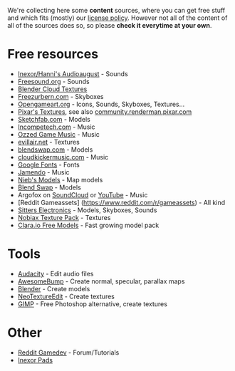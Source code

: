 We're collecting here some **content** sources, where you can get free stuff and which fits (mostly) our [license policy](License-Policy). However not all of the content of all of the sources does so, so please **check it everytime at your own**.

Free resources
==============

* [Inexor/Hanni's Audioaugust](https://github.com/inexorgame/audioaugust) - Sounds
* [Freesound.org](http://freesound.org) - Sounds
* [Blender Cloud Textures](https://cloud.blender.org/p/textures/about)
* [Freezurbern.com](http://www.freezurbern.com/#skybox) - Skyboxes
* [Opengameart.org](http://opengameart.org) - Icons, Sounds, Skyboxes, Textures...
 * [Pixar's Textures](http://opengameart.org/content/pixars-textures), see also [community.renderman.pixar.com](https://community.renderman.pixar.com/article/114/library-pixar-one-twenty-eight.html)
* [Sketchfab.com](https://sketchfab.com/models?features=downloadable) - Models
* [Incompetech.com](http://incompetech.com/music/royalty-free/index.html) - Music
* [Ozzed Game Music](http://ozzed.net) - Music
* [evillair.net](http://evillair.net) - Textures
* [blendswap.com](http://www.blendswap.com) - Models
* [cloudkickermusic.com](http://cloudkickermusic.com) - Music
* [Google Fonts](http://www.google.com/fonts) - Fonts
* [Jamendo](https://jamendo.com) - Music
* [Nieb's Models](https://github.com/inexorgame/tesseract/tree/master/media/model/mapmodel/nieb) - Map models
* [Blend Swap](http://www.blendswap.com) - Models
* Argofox on [SoundCloud](https://soundcloud.com/argofox) or [YouTube](https://www.youtube.com/user/MMMontageMusic) - Music
* [Reddit Gameassets] (https://www.reddit.com/r/gameassets) - All kind
* [Sitters Electronics](http://md2.sitters-electronics.nl) - Models, Skyboxes, Sounds
* [Nobiax Texture Pack](https://github.com/The-Yak/NobiaxTexturePack) - Textures
* [Clara.io Free Models](https://clara.io/library) - Fast growing model pack

Tools
=====

* [Audacity](http://audacityteam.org) - Edit audio files
* [AwesomeBump](https://github.com/kmkolasinski/AwesomeBump) - Create normal, specular, parallax maps
* [Blender](https://www.blender.org) - Create models
* [NeoTextureEdit](http://neotextureedit.sourceforge.net) - Create textures
* [GIMP](http://www.gimp.org/downloads/) - Free Photoshop alternative, create textures

Other
=====
* [Reddit Gamedev](https://www.reddit.com/r/gamedev/) - Forum/Tutorials
* [Inexor Pads](https://piratenpad.de/p/Inexor_Pads)